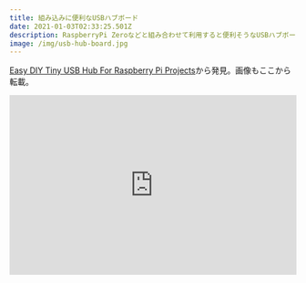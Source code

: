 ```yaml
---
title: 組み込みに便利なUSBハブボード
date: 2021-01-03T02:33:25.501Z
description: RaspberryPi Zeroなどと組み合わせて利用すると便利そうなUSBハブボードを紹介します。
image: /img/usb-hub-board.jpg
---
```

[Easy DIY Tiny USB Hub For Raspberry Pi Projects](https://www.retrocution.com/2020/01/15/easy-diy-tiny-usb-hub-for-raspberry-pi-projects/)から発見。画像もここから転載。

<iframe width="100%" height="315" src="https://www.youtube.com/embed/gb1BlFKrX1Y" frameborder="0" allow="accelerometer; autoplay; clipboard-write; encrypted-media; gyroscope; picture-in-picture" allowfullscreen></iframe>
